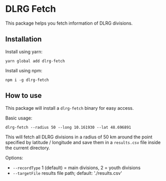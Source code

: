 # DLRG Fetch

This package helps you fetch information of DLRG divisions.

## Installation

Install using yarn:

```
yarn global add dlrg-fetch
```

Install using npm:

```
npm i -g dlrg-fetch
```

## How to use

This package will install a `dlrg-fetch` binary for easy access.

Basic usage:

```
dlrg-fetch --radius 50 --long 10.161930 --lat 48.696891
```

This will fetch all DLRG divisions in a radius of 50 km around the point specified by latitude / longitude and save them in a `results.csv` file inside the current directory.

Options:

- `--recordType` 1 (default) = main divisions, 2 = youth divisions
- `--targetFile` results file path; default: './results.csv'

